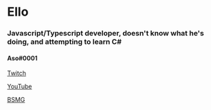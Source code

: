 # Ello

### Javascript/Typescript developer, doesn't know what he's doing, and attempting to learn C# 

#### Aso#0001

[Twitch](https://twitch.tv/asodesu)

[YouTube](https://www.youtube.com/channel/UC8-WzCWvZJMYRuuTcChzjJw)

[BSMG](https://discord.gg/beatsabermods)


